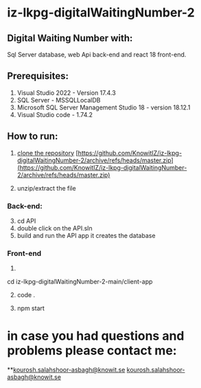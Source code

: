 # iz-lkpg-digitalWaitingNumber-2

## Digital Waiting Number with:
Sql Server database, web Api back-end and react 18 front-end.

## Prerequisites:
1. Visual Studio 2022 - Version 17.4.3
2. SQL Server - MSSQLLocalDB
3. Microsoft SQL Server Management Studio 18 - version 18.12.1
4. Visual Studio code - 1.74.2

## How to run:
1. [clone the repository](https://github.com/KnowitIZ/iz-lkpg-digitalWaitingNumber-2/archive/refs/heads/master.zip)
[https://github.com/KnowitIZ/iz-lkpg-digitalWaitingNumber-2/archive/refs/heads/master.zip](https://github.com/KnowitIZ/iz-lkpg-digitalWaitingNumber-2/archive/refs/heads/master.zip)

2. unzip/extract the file

### Back-end:

3. cd API
4. double click on the API.sln
5. build and run the API app
it creates the database

### Front-end
1.
cd iz-lkpg-digitalWaitingNumber-2-main/client-app

2. code .

3. npm start

# in case you had questions and problems please contact me:
**kourosh.salahshoor-asbagh@knowit.se
[kourosh.salahshoor-asbagh@knowit.se](kourosh.salahshoor-asbagh@knowit.se)
